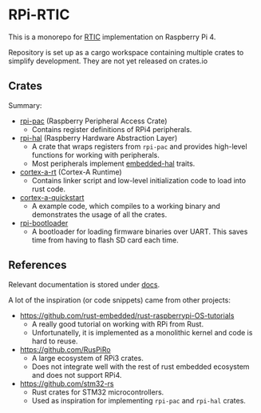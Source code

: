 # RPi-RTIC

This is a monorepo for [RTIC](http://rtic.rs) implementation on Raspberry Pi 4.

Repository is set up as a cargo workspace containing multiple crates to simplify development. They are not yet released on crates.io

## Crates

Summary:
- [rpi-pac](rpi-pac/) (Raspberry Peripheral Access Crate)
  - Contains register definitions of RPi4 peripherals.
- [rpi-hal](rpi-hal/) (Raspberry Hardware Abstraction Layer)
  - A crate that wraps registers from `rpi-pac` and provides high-level functions for working with peripherals.
  - Most peripherals implement [embedded-hal](https://github.com/rust-embedded/embedded-hal) traits.
- [cortex-a-rt](cortex-a-rt/) (Cortex-A Runtime)
  - Contains linker script and low-level initialization code to load into rust code.
- [cortex-a-quickstart](cortex-a-quickstart/)
  - A example code, which compiles to a working binary and demonstrates the usage of all the crates.
- [rpi-bootloader](rpi-bootloader/)
  - A bootloader for loading firmware binaries over UART. This saves time from having to flash SD card each time.

## References

Relevant documentation is stored under [docs](docs/).

A lot of the inspiration (or code snippets) came from other projects:
- https://github.com/rust-embedded/rust-raspberrypi-OS-tutorials
  - A really good tutorial on working with RPi from Rust.
  - Unfortunatelly, it is implemented as a monolithic kernel and code is hard to reuse.
- https://github.com/RusPiRo
  - A large ecosystem of RPi3 crates.
  - Does not integrate well with the rest of rust embedded ecosystem and does not support RPi4.
- https://github.com/stm32-rs
  - Rust crates for STM32 microcontrollers.
  - Used as inspiration for implementing `rpi-pac` and `rpi-hal` crates.
